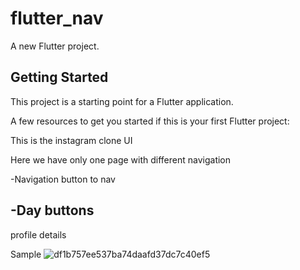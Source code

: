# flutter_nav

A new Flutter project.

## Getting Started

This project is a starting point for a Flutter application.

A few resources to get you started if this is your first Flutter project:

This is the instagram clone UI

Here we have only one page with different navigation

-Navigation button to nav

-Day buttons
-
profile details 

Sample
![df1b757ee537ba74daafd37dc7c40ef5](https://user-images.githubusercontent.com/28450537/213135527-32bc9dc5-045d-4f9e-bf4a-c14397e0777f.png)
